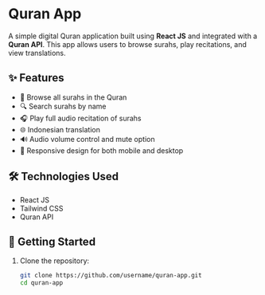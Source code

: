 # Quran App

A simple digital Quran application built using **React JS** and integrated with a **Quran API**. This app allows users to browse surahs, play recitations, and view translations.

## ✨ Features

- 📖 Browse all surahs in the Quran
- 🔍 Search surahs by name
- 🎧 Play full audio recitation of surahs
- 🌐 Indonesian translation
- 🔊 Audio volume control and mute option
- 📱 Responsive design for both mobile and desktop

## 🛠️ Technologies Used

- React JS
- Tailwind CSS 
- Quran API 

## 🚀 Getting Started

1. Clone the repository:
   ```bash
   git clone https://github.com/username/quran-app.git
   cd quran-app

